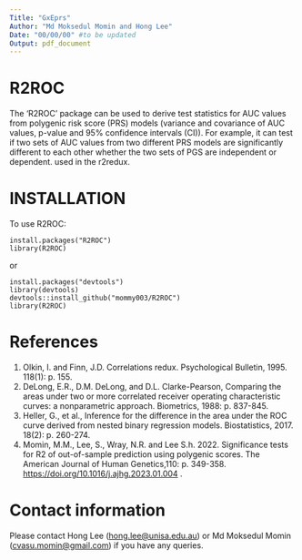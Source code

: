 ```yaml
---
Title: "GxEprs"
Author: "Md Moksedul Momin and Hong Lee"
Date: "00/00/00" #to be updated
Output: pdf_document
---
```


# R2ROC
The ‘R2ROC’ package can be used to derive test statistics for AUC values from polygenic risk score (PRS) models (variance and covariance of AUC values, p-value and 95% confidence intervals (CI)). For example, it can test if two sets of AUC values from two different PRS models are significantly different to each other whether the two sets of PGS are independent or dependent. used in the r2redux.  

# INSTALLATION
To use R2ROC:
```
install.packages("R2ROC") 
library(R2ROC)
```
 or
```
install.packages("devtools")
library(devtools)
devtools::install_github("mommy003/R2ROC")
library(R2ROC)
```

# References
1. Olkin, I. and  Finn, J.D. Correlations redux. Psychological Bulletin, 1995. 118(1): p. 155.
2. DeLong, E.R., D.M. DeLong, and D.L. Clarke-Pearson, Comparing the areas under two or more correlated receiver operating characteristic curves: a nonparametric approach. Biometrics, 1988: p. 837-845.
3. Heller, G., et al., Inference for the difference in the area under the ROC curve derived from nested binary regression models. Biostatistics, 2017. 18(2): p. 260-274.
4. Momin, M.M., Lee, S., Wray, N.R. and Lee S.h. 2022. Significance tests for R2 of out-of-sample prediction using polygenic scores. The American Journal of Human Genetics,110: p. 349-358. https://doi.org/10.1016/j.ajhg.2023.01.004 .

# Contact information
Please contact Hong Lee (hong.lee@unisa.edu.au) or Md Moksedul Momin (cvasu.momin@gmail.com) if you have any queries.
